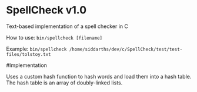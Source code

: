 # SpellCheck v1.0
Text-based implementation of a spell checker in C

How to use: ```bin/spellcheck [filename]```

Example: ```bin/spellcheck /home/siddarths/dev/c/SpellCheck/test/test-files/tolstoy.txt```

#Implementation

Uses a custom hash function to hash words and load them into a hash table. The hash table is an array of doubly-linked lists.

